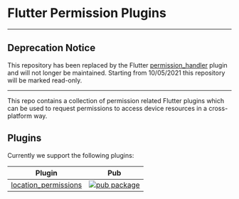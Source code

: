 # Flutter Permission Plugins

---

## Deprecation Notice 
This repository has been replaced by the Flutter [permission_handler](https://pub.dev/packages/permission_handler) plugin and will not longer be maintained. Starting from 10/05/2021 this repository will be marked read-only.

---

This repo contains a collection of permission related Flutter plugins which can be used to request permissions to access device resources in a cross-platform way.

## Plugins

Currently we support the following plugins:

| Plugin | Pub |
|--------|-----|
| [location_permissions](./packages/location_permissions/) | [![pub package](https://img.shields.io/pub/v/location_permissions.svg)](https://pub.dartlang.org/packages/location_permissions) |

